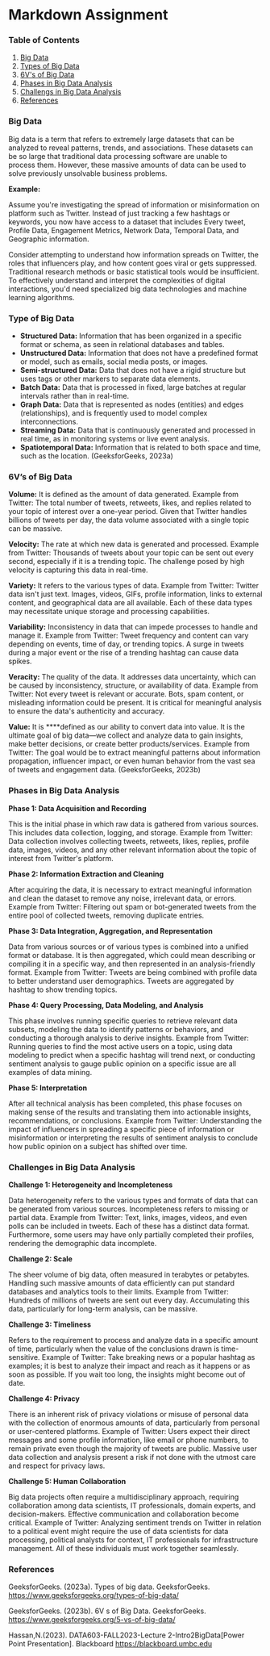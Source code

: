 # Markdown Assignment
### Table of Contents

1. [Big Data](#big-data)
2. [Types of Big Data](#type-of-big-data)
3. [6V's of Big Data](#6vs-of-big-data)
4. [Phases in Big Data Analysis](#phases-in-big-data-analysis)
5. [Challengs in Big Data Analysis](#challenges-in-big-data-analysis)
6. [References](#references)
### Big Data

Big data is a term that refers to extremely large datasets that can be analyzed to reveal patterns, trends, and associations. These datasets can be so large that traditional data processing software are unable to process them. However, these massive amounts of data can be used to solve previously unsolvable business problems.

**Example:** 

Assume you're investigating the spread of information or misinformation on platform such as Twitter. Instead of just tracking a few hashtags or keywords, you now have access to a dataset that includes Every tweet, Profile Data, Engagement Metrics, Network Data, Temporal Data, and Geographic information.

Consider attempting to understand how information spreads on Twitter, the roles that influencers play, and how content goes viral or gets suppressed. Traditional research methods or basic statistical tools would be insufficient. To effectively understand and interpret the complexities of digital interactions, you'd need specialized big data technologies and machine learning algorithms.

### Type of Big Data

- **Structured Data:** Information that has been organized in a specific format or schema, as seen in relational databases and tables.
- **Unstructured Data:** Information that does not have a predefined format or model, such as emails, social media posts, or images.
- **Semi-structured Data:** Data that does not have a rigid structure but uses tags or other markers to separate data elements.
- **Batch Data:** Data that is processed in fixed, large batches at regular intervals rather than in real-time.
- **Graph Data:** Data that is represented as nodes (entities) and edges (relationships), and is frequently used to model complex interconnections.
- **Streaming Data:** Data that is continuously generated and processed in real time, as in monitoring systems or live event analysis.
- **Spatiotemporal Data:** Information that is related to both space and time, such as the location. (GeeksforGeeks, 2023a)

### 6V’s of Big Data

**Volume:** It is defined as the amount of data generated.
Example from Twitter: The total number of tweets, retweets, likes, and replies related to your topic of interest over a one-year period. Given that Twitter handles billions of tweets per day, the data volume associated with a single topic can be massive.

**Velocity:** The rate at which new data is generated and processed.
Example from Twitter: Thousands of tweets about your topic can be sent out every second, especially if it is a trending topic. The challenge posed by high velocity is capturing this data in real-time.

**Variety:** It refers to the various types of data.
Example from Twitter: Twitter data isn't just text. Images, videos, GIFs, profile information, links to external content, and geographical data are all available. Each of these data types may necessitate unique storage and processing capabilities.

**Variability:** Inconsistency in data that can impede processes to handle and manage it.
Example from Twitter: Tweet frequency and content can vary depending on events, time of day, or trending topics. A surge in tweets during a major event or the rise of a trending hashtag can cause data spikes.

**Veracity:** The quality of the data. It addresses data uncertainty, which can be caused by inconsistency, structure, or availability of data.
Example from Twitter: Not every tweet is relevant or accurate. Bots, spam content, or misleading information could be present. It is critical for meaningful analysis to ensure the data's authenticity and accuracy.

**Value:** It is  ****defined as our ability to convert data into value. It is the ultimate goal of big data—we collect and analyze data to gain insights, make better decisions, or create better products/services.
Example from Twitter: The goal would be to extract meaningful patterns about information propagation, influencer impact, or even human behavior from the vast sea of tweets and engagement data. (GeeksforGeeks, 2023b)


### Phases in Big Data Analysis

**Phase 1: Data Acquisition and Recording**

This is the initial phase in which raw data is gathered from various sources. This includes data collection, logging, and storage.
Example from Twitter: Data collection involves collecting tweets, retweets, likes, replies, profile data, images, videos, and any other relevant information about the topic of interest from Twitter's platform.

**Phase 2: Information Extraction and Cleaning**

After acquiring the data, it is necessary to extract meaningful information and clean the dataset to remove any noise, irrelevant data, or errors.
Example from Twitter: Filtering out spam or bot-generated tweets from the entire pool of collected tweets, removing duplicate entries.

**Phase 3: Data Integration, Aggregation, and Representation**

Data from various sources or of various types is combined into a unified format or database. It is then aggregated, which could mean describing or compiling it in a specific way, and then represented in an analysis-friendly format.
Example from Twitter: Tweets are being combined with profile data to better understand user demographics. Tweets are aggregated by hashtag to show trending topics.

**Phase 4: Query Processing, Data Modeling, and Analysis**

This phase involves running specific queries to retrieve relevant data subsets, modeling the data to identify patterns or behaviors, and conducting a thorough analysis to derive insights.
Example from Twitter: Running queries to find the most active users on a topic, using data modeling to predict when a specific hashtag will trend next, or conducting sentiment analysis to gauge public opinion on a specific issue are all examples of data mining.

**Phase 5: Interpretation**

After all technical analysis has been completed, this phase focuses on making sense of the results and translating them into actionable insights, recommendations, or conclusions.
Example from Twitter: Understanding the impact of influencers in spreading a specific piece of information or misinformation or interpreting the results of sentiment analysis to conclude how public opinion on a subject has shifted over time.

### Challenges in Big Data Analysis

**Challenge 1: Heterogeneity and Incompleteness**

Data heterogeneity refers to the various types and formats of data that can be generated from various sources. Incompleteness refers to missing or partial data.
Example from Twitter: Text, links, images, videos, and even polls can be included in tweets. Each of these has a distinct data format. Furthermore, some users may have only partially completed their profiles, rendering the demographic data incomplete.

**Challenge 2: Scale**

The sheer volume of big data, often measured in terabytes or petabytes. Handling such massive amounts of data efficiently can put standard databases and analytics tools to their limits.
Example from Twitter: Hundreds of millions of tweets are sent out every day. Accumulating this data, particularly for long-term analysis, can be massive.

**Challenge 3: Timeliness**

Refers to the requirement to process and analyze data in a specific amount of time, particularly when the value of the conclusions drawn is time-sensitive.
Example of Twitter: Take breaking news or a popular hashtag as examples; it is best to analyze their impact and reach as it happens or as soon as possible. If you wait too long, the insights might become out of date.

**Challenge 4: Privacy**

There is an inherent risk of privacy violations or misuse of personal data with the collection of enormous amounts of data, particularly from personal or user-centered platforms.
Example of Twitter: Users expect their direct messages and some profile information, like email or phone numbers, to remain private even though the majority of tweets are public. Massive user data collection and analysis present a risk if not done with the utmost care and respect for privacy laws.

**Challenge 5: Human Collaboration**

Big data projects often require a multidisciplinary approach, requiring collaboration among data scientists, IT professionals, domain experts, and decision-makers. Effective communication and collaboration become critical.
Example of Twitter: Analyzing sentiment trends on Twitter in relation to a political event might require the use of data scientists for data processing, political analysts for context, IT professionals for infrastructure management. All of these individuals must work together seamlessly.

### References

GeeksforGeeks. (2023a). Types of big data. GeeksforGeeks. https://www.geeksforgeeks.org/types-of-big-data/

GeeksforGeeks. (2023b). 6V s of Big Data. GeeksforGeeks. https://www.geeksforgeeks.org/5-vs-of-big-data/

Hassan,N.(2023). DATA603-FALL2023-Lecture 2-Intro2BigData[Power Point Presentation]. Blackboard https://blackboard.umbc.edu
